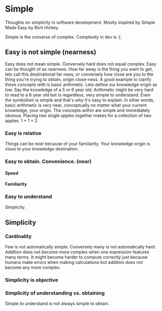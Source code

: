 # Simple
Thoughts on simplicity in software development. Mostly inspired by Simple Made Easy by Rich Hickey.

Simple is the converse of complex. Complexity in dev is :[ .

## Easy is not simple (nearness)
Easy does not mean simple. Conversely hard does not equal complex. Easy can be thought of as nearness. How far away is the thing you want to get, lets call this destinational far-ness, or conversely how close are you to the thing you're trying to obtain, origin close-ness. A good example to clarify these concepts with is basic arithmetic. Lets define our knowledge origin as low. Say the knowledge of a 5 or 6 year old. Arithmetic might be very hard to read to a 6 year old but is regardless, very simple to understand. Even the symbolism is simple and that's why it's easy to explain. In other words, basic arithmetic is very near, conceptually no matter what your current knowledge, your origin. The concepts within are simple and immediately obvious. Placing two single apples together makes for a collection of two apples. 1 + 1 = 2.

### Easy is relative
Things can be _near_ because of your familiarity. Your knowledge origin is close to your knowledge destination.

### Easy to obtain. Convenience. (near)

#### Speed

#### Familiarity

### Easy to understand
Simplicity.

## Simplicity

### Cardinality
Few is not automatically simple. Conversely many is not automatically hard. Addition does not become more complex when one expression features many terms. It might become harder to compute correctly just because humans make errors when making calculations but addition does not become any more complex.

### Simplicity is objective

### Simplicity of understanding vs. obtaining
Simple to understand is not always simple to obtain.

